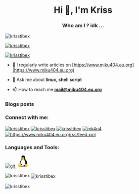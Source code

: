 <h1 align="center">Hi 👋, I'm Kriss</h1>
<h3 align="center">Who am I ? idk …</h3>

<p align="left"> <img src="https://komarev.com/ghpvc/?username=krisstibex&label=Profile%20views&color=0e75b6&style=flat" alt="krisstibex" /> </p>

<p align="left"> <a href="https://github.com/ryo-ma/github-profile-trophy"><img src="https://github-profile-trophy.vercel.app/?username=krisstibex" alt="krisstibex" /></a> </p>

<p align="left"> <a href="https://twitter.com/krisstibex" target="blank"><img src="https://img.shields.io/twitter/follow/krisstibex?logo=twitter&style=for-the-badge" alt="krisstibex" /></a> </p>

- 📝 I regularly write articles on [https://www.miku404.eu.org](https://www.miku404.eu.org)

- 💬 Ask me about **linux, shell script**

- 📫 How to reach me **mail@miku404.eu.org**

### Blogs posts
<!-- BLOG-POST-LIST:START -->
<!-- BLOG-POST-LIST:END -->

<h3 align="left">Connect with me:</h3>
<p align="left">
<a href="https://twitter.com/krisstibex" target="blank"><img align="center" src="https://raw.githubusercontent.com/rahuldkjain/github-profile-readme-generator/master/src/images/icons/Social/twitter.svg" alt="krisstibex" height="30" width="40" /></a>
<a href="https://fb.com/krisstibex" target="blank"><img align="center" src="https://raw.githubusercontent.com/rahuldkjain/github-profile-readme-generator/master/src/images/icons/Social/facebook.svg" alt="krisstibex" height="30" width="40" /></a>
<a href="https://instagram.com/krisstibex" target="blank"><img align="center" src="https://raw.githubusercontent.com/rahuldkjain/github-profile-readme-generator/master/src/images/icons/Social/instagram.svg" alt="krisstibex" height="30" width="40" /></a>
<a href="https://www.youtube.com/c/mk4o4" target="blank"><img align="center" src="https://raw.githubusercontent.com/rahuldkjain/github-profile-readme-generator/master/src/images/icons/Social/youtube.svg" alt="mk4o4" height="30" width="40" /></a>
<a href="/https://www.miku404.eu.org/rss/feed.xml" target="blank"><img align="center" src="https://raw.githubusercontent.com/rahuldkjain/github-profile-readme-generator/master/src/images/icons/Social/rss.svg" alt="https://www.miku404.eu.org/rss/feed.xml" height="30" width="40" /></a>
</p>

<h3 align="left">Languages and Tools:</h3>
<p align="left"> <a href="https://git-scm.com/" target="_blank" rel="noreferrer"> <img src="https://www.vectorlogo.zone/logos/git-scm/git-scm-icon.svg" alt="git" width="40" height="40"/> </a> <a href="https://www.linux.org/" target="_blank" rel="noreferrer"> <img src="https://raw.githubusercontent.com/devicons/devicon/master/icons/linux/linux-original.svg" alt="linux" width="40" height="40"/> </a> </p>

<p><img align="left" src="https://github-readme-stats.vercel.app/api/top-langs?username=krisstibex&show_icons=true&locale=en&layout=compact" alt="krisstibex" /></p>

<p>&nbsp;<img align="center" src="https://github-readme-stats.vercel.app/api?username=krisstibex&show_icons=true&locale=en" alt="krisstibex" /></p>

<p><img align="center" src="https://github-readme-streak-stats.herokuapp.com/?user=krisstibex&" alt="krisstibex" /></p>
